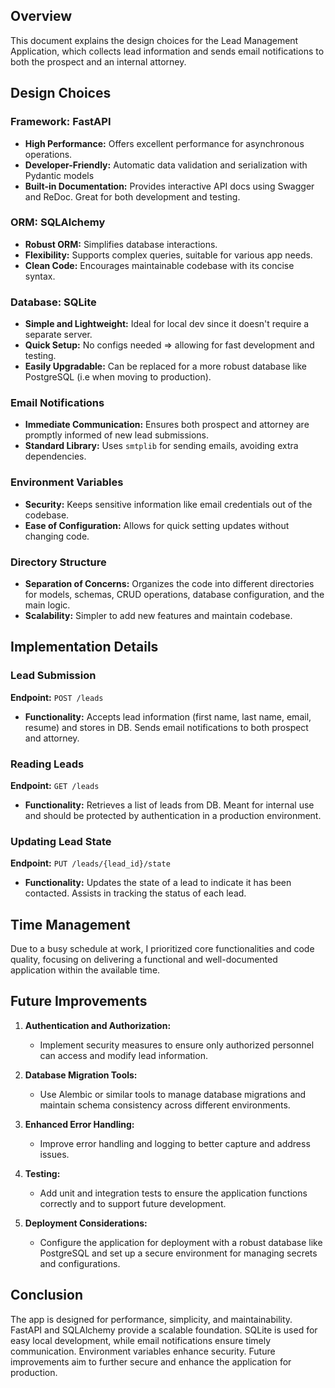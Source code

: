 ## Overview

This document explains the design choices for the Lead Management Application, which collects lead information and sends email notifications to both the prospect and an internal attorney.

## Design Choices

### Framework: FastAPI
- **High Performance:** Offers excellent performance for asynchronous operations.
- **Developer-Friendly:** Automatic data validation and serialization with Pydantic models
- **Built-in Documentation:** Provides interactive API docs using Swagger and ReDoc. Great for both development and testing.

### ORM: SQLAlchemy
- **Robust ORM:** Simplifies database interactions.
- **Flexibility:** Supports complex queries, suitable for various app needs.
- **Clean Code:** Encourages maintainable codebase with its concise syntax.

### Database: SQLite
- **Simple and Lightweight:** Ideal for local dev since it doesn't require a separate server.
- **Quick Setup:** No configs needed => allowing for fast development and testing.
- **Easily Upgradable:** Can be replaced for a more robust database like PostgreSQL (i.e when moving to production).

### Email Notifications
- **Immediate Communication:** Ensures both prospect and attorney are promptly informed of new lead submissions.
- **Standard Library:** Uses `smtplib` for sending emails, avoiding extra dependencies.

### Environment Variables
- **Security:** Keeps sensitive information like email credentials out of the codebase.
- **Ease of Configuration:** Allows for quick setting updates without changing code.

### Directory Structure
- **Separation of Concerns:** Organizes the code into different directories for models, schemas, CRUD operations, database configuration, and the main logic.
- **Scalability:** Simpler to add new features and maintain codebase.

## Implementation Details

### Lead Submission

**Endpoint:** `POST /leads`
- **Functionality:** Accepts lead information (first name, last name, email, resume) and stores in DB. Sends email notifications to both prospect and attorney.

### Reading Leads

**Endpoint:** `GET /leads`
- **Functionality:** Retrieves a list of leads from DB. Meant for internal use and should be protected by authentication in a production environment.

### Updating Lead State

**Endpoint:** `PUT /leads/{lead_id}/state`
- **Functionality:** Updates the state of a lead to indicate it has been contacted. Assists in tracking the status of each lead.

## Time Management
Due to a busy schedule at work, I prioritized core functionalities and code quality, focusing on delivering a functional and well-documented application within the available time.


## Future Improvements

1. **Authentication and Authorization:**
   - Implement security measures to ensure only authorized personnel can access and modify lead information.

2. **Database Migration Tools:**
   - Use Alembic or similar tools to manage database migrations and maintain schema consistency across different environments.

3. **Enhanced Error Handling:**
   - Improve error handling and logging to better capture and address issues.

4. **Testing:**
   - Add unit and integration tests to ensure the application functions correctly and to support future development.

5. **Deployment Considerations:**
   - Configure the application for deployment with a robust database like PostgreSQL and set up a secure environment for managing secrets and configurations.

## Conclusion

The app is designed for performance, simplicity, and maintainability. FastAPI and SQLAlchemy provide a scalable foundation. SQLite is used for easy local development, while email notifications ensure timely communication. Environment variables enhance security. Future improvements aim to further secure and enhance the application for production.
